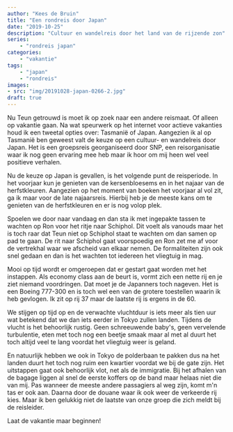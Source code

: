 ```yaml
---
author: "Kees de Bruin"
title: "Een rondreis door Japan"
date: "2019-10-25"
description: "Cultuur en wandelreis door het land van de rijzende zon"
series:
    - "rondreis japan"
categories:
    - "vakantie"
tags:
    - "japan"
    - "rondreis"
images:
- src: "img/20191028-japan-0266-2.jpg"
draft: true
---
```


Nu Teun getrouwd is moet ik op zoek naar een andere reismaat. Of alleen op vakantie gaan. Na wat speurwerk op het internet voor actieve vakanties houd ik een tweetal opties over: Tasmanië of Japan. Aangezien ik al op Tasmanië ben geweest valt de keuze op een cultuur- en wandelreis door Japan. Het is een groepsreis georganiseerd door SNP, een reisorganisatie waar ik nog geen ervaring mee heb maar ik hoor om mij heen wel veel positieve verhalen.

Nu de keuze op Japan is gevallen, is het volgende punt de reisperiode. In het voorjaar kun je genieten van de kersenbloesems en in het najaar van de herfstkleuren. Aangezien op het moment van boeken het voorjaar al vol zit, ga ik maar voor de late najaarsreis. Hierbij heb je de meeste kans om te genieten van de herfstkleuren en er is nog volop plek.

Spoelen we door naar vandaag en dan sta ik met ingepakte tassen te wachten op Ron voor het ritje naar Schiphol. Dit voelt als vanouds maar het is toch raar dat Teun niet op Schiphol staat te wachten om dan samen op pad te gaan. De rit naar Schiphol gaat voorspoedig en Ron zet me af voor de vertrekhal waar we afscheid van elkaar nemen. De formaliteiten zijn ook snel gedaan en dan is het wachten tot iedereen het vliegtuig in mag.

Mooi op tijd wordt er omgeroepen dat er gestart gaat worden met het instappen. Als economy class aan de beurt is, vormt zich een nette rij en je ziet niemand voordringen. Dat moet je de Japanners toch nageven. Het is een Boeing 777-300 en is toch wel een van de grotere toestellen waarin ik heb gevlogen. Ik zit op rij 37 maar de laatste rij is ergens in de 60.

We stijgen op tijd op en de verwachte vluchtduur is iets meer als tien uur wat betekend dat we dan iets eerder in Tokyo zullen landen. Tijdens de vlucht is het behoorlijk rustig. Geen schreeuwende baby's, geen vervelende turbulentie, eten met toch nog een beetje smaak maar al met al duurt het toch altijd veel te lang voordat het vliegtuig weer is geland.

En natuurlijk hebben we ook in Tokyo de polderbaan te pakken dus na het landen duurt het toch nog ruim een kwartier voordat we bij de gate zijn. Het uitstappen gaat ook behoorlijk vlot, net als de immigratie. Bij het afhalen van de bagage liggen al snel de eerste koffers op de band maar helaas niet die van mij. Pas wanneer de meeste andere passagiers al weg zijn, komt m'n tas er ook aan. Daarna door de douane waar ik ook weer de verkeerde rij kies. Maar ik ben gelukkig niet de laatste van onze groep die zich meldt bij de reisleider.

Laat de vakantie maar beginnen!
